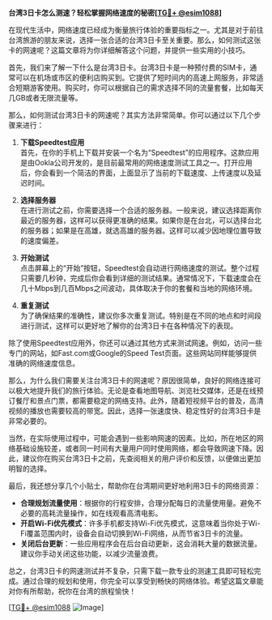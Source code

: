 **台湾3日卡怎么测速？轻松掌握网络速度的秘密[[TG💪+ @esim1088](https://t.me/s/esim1088)]**

在现代生活中，网络速度已经成为衡量旅行体验的重要指标之一。尤其是对于前往台湾旅游的朋友来说，选择一张合适的台湾3日卡至关重要。那么，如何测试这张卡的网速呢？这篇文章将为你详细解答这个问题，并提供一些实用的小技巧。

首先，我们来了解一下什么是台湾3日卡。台湾3日卡是一种预付费的SIM卡，通常可以在机场或市区的便利店购买到。它提供了短时间内的高速上网服务，非常适合短期游客使用。购买时，你可以根据自己的需求选择不同的流量套餐，比如每天几GB或者无限流量等。

那么，如何测试台湾3日卡的网速呢？其实方法非常简单。你可以通过以下几个步骤来进行：

1. **下载Speedtest应用**  
   首先，在你的手机上下载并安装一个名为“Speedtest”的应用程序。这款应用是由Ookla公司开发的，是目前最常用的网络速度测试工具之一。打开应用后，你会看到一个简洁的界面，上面显示了当前的下载速度、上传速度以及延迟时间。

2. **选择服务器**  
   在进行测试之前，你需要选择一个合适的服务器。一般来说，建议选择距离你最近的服务器，这样可以获得更准确的结果。如果你是在台北，可以选择台北的服务器；如果是在高雄，就选高雄的服务器。这样可以减少因地理位置导致的速度偏差。

3. **开始测试**  
   点击屏幕上的“开始”按钮，Speedtest会自动进行网络速度的测试。整个过程只需要几秒钟，完成后你会看到详细的测试结果。通常情况下，下载速度会在几十Mbps到几百Mbps之间波动，具体取决于你的套餐和当地的网络环境。

4. **重复测试**  
   为了确保结果的准确性，建议你多次重复测试。特别是在不同的地点和时间段进行测试，这样可以更好地了解你的台湾3日卡在各种情况下的表现。

除了使用Speedtest应用外，你还可以通过其他方式来测试网速。例如，访问一些专门的网站，如Fast.com或Google的Speed Test页面。这些网站同样能够提供准确的网络速度信息。

那么，为什么我们需要关注台湾3日卡的网速呢？原因很简单，良好的网络连接可以极大地提升我们的旅行体验。无论是查看地图导航、浏览社交媒体，还是在线预订餐厅和景点门票，都需要稳定的网络支持。此外，随着短视频平台的普及，高清视频的播放也需要较高的带宽。因此，选择一张速度快、稳定性好的台湾3日卡是非常必要的。

当然，在实际使用过程中，可能会遇到一些影响网速的因素。比如，所在地区的网络基础设施较差，或者同一时间有大量用户同时使用网络，都会导致网速下降。因此，建议你在购买台湾3日卡之前，先查阅相关的用户评价和反馈，以便做出更加明智的选择。

最后，我还想分享几个小贴士，帮助你在台湾期间更好地利用3日卡的网络资源：

- **合理规划流量使用**：根据你的行程安排，合理分配每日的流量使用量。避免不必要的高耗流量操作，如在线观看高清电影。
- **开启Wi-Fi优先模式**：许多手机都支持Wi-Fi优先模式，这意味着当你处于Wi-Fi覆盖范围内时，设备会自动切换到Wi-Fi网络，从而节省3日卡的流量。
- **关闭后台更新**：一些应用程序会在后台自动更新，这会消耗大量的数据流量。建议你手动关闭这些功能，以减少流量浪费。

总之，台湾3日卡的网速测试并不复杂，只需下载一款专业的测速工具即可轻松完成。通过合理的规划和使用，你完全可以享受到畅快的网络体验。希望这篇文章能对你有所帮助，祝你在台湾的旅程愉快！

[[TG💪+ @esim1088](https://t.me/s/esim1088) ![Image](https://i.postimg.cc/4NQfJmqS/Snipaste-2025-05-13-00-14-12.png)]